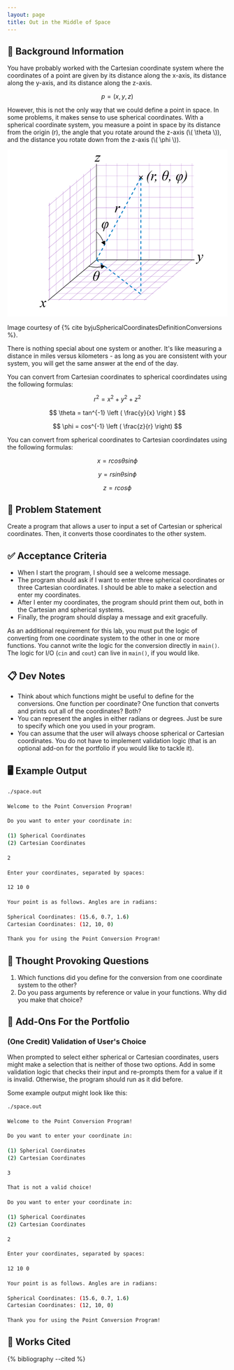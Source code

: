 ```yaml
---
layout: page
title: Out in the Middle of Space
---
```


## 🔖 Background Information

You have probably worked with the Cartesian coordinate system where the coordinates of a point are given by its distance along the x-axis, its distance along the y-axis, and its distance along the z-axis.

$$
p = (x, y, z)
$$

However, this is not the only way that we could define a point in space. In some problems, it makes sense to use spherical coordinates. With a spherical coordinate system, you measure a point in space by its distance from the origin (r), the angle that you rotate around the z-axis (\\( \\theta \\)), and the distance you rotate down from the z-axis (\\( \\phi \\)).

![Spherical Coordinate System](../../../assets/spherical-coordinate-system.png)

Image courtesy of {% cite byjuSphericalCoordinatesDefinitionConversions %}.

There is nothing special about one system or another. It's like measuring a distance in miles versus kilometers - as long as you are consistent with your system, you will get the same answer at the end of the day.

You can convert from Cartesian coordinates to spherical coordindates using the following formulas:

$$
r^2 = x^2 + y^2 + z^2
$$

$$
\theta = tan^{-1} \left ( \frac{y}{x} \right )
$$

$$
\phi = cos^{-1} \left ( \frac{z}{r} \right)
$$

You can convert from spherical coordinates to Cartesian coordindates using the following formulas:

$$
x = r cos \theta sin \phi
$$

$$
y = r sin \theta sin \phi
$$

$$
z = r cos \phi
$$

## 🎯 Problem Statement

Create a program that allows a user to input a set of Cartesian or spherical coordinates. Then, it converts those coordinates to the other system.

## ✅ Acceptance Criteria

* When I start the program, I should see a welcome message.
* The program should ask if I want to enter three spherical coordinates or three Cartesian coordinates. I should be able to make a selection and enter my coordinates.
* After I enter my coordinates, the program should print them out, both in the Cartesian and spherical systems.
* Finally, the program should display a message and exit gracefully.

As an additional requirement for this lab, you must put the logic of converting from one coordinate system to the other in one or more functions. You cannot write the logic for the conversion directly in `main()`. The logic for I/O (`cin` and `cout`) can live in `main()`, if you would like.

## 📋 Dev Notes

* Think about which functions might be useful to define for the conversions. One function per coordinate? One function that converts and prints out all of the coordinates? Both?
* You can represent the angles in either radians or degrees. Just be sure to specify which one you used in your program.
* You can assume that the user will always choose spherical or Cartesian coordinates. You do not have to implement validation logic (that is an optional add-on for the portfolio if you would like to tackle it).

## 🖥️ Example Output

```bash
./space.out

Welcome to the Point Conversion Program!

Do you want to enter your coordinate in:

(1) Spherical Coordinates
(2) Cartesian Coordinates

2

Enter your coordinates, separated by spaces:

12 10 0

Your point is as follows. Angles are in radians:

Spherical Coordinates: (15.6, 0.7, 1.6)
Cartesian Coordinates: (12, 10, 0)

Thank you for using the Point Conversion Program!
```

## 📝 Thought Provoking Questions

1. Which functions did you define for the conversion from one coordinate system to the other?
2. Do you pass arguments by reference or value in your functions. Why did you make that choice?

## 💼 Add-Ons For the Portfolio

### (One Credit) Validation of User's Choice

When prompted to select either spherical or Cartesian coordinates, users might make a selection that is neither of those two options. Add in some validation logic that checks their input and re-prompts them for a value if it is invalid. Otherwise, the program should run as it did before.

Some example output might look like this:

```bash
./space.out

Welcome to the Point Conversion Program!

Do you want to enter your coordinate in:

(1) Spherical Coordinates
(2) Cartesian Coordinates

3

That is not a valid choice!

Do you want to enter your coordinate in:

(1) Spherical Coordinates
(2) Cartesian Coordinates

2

Enter your coordinates, separated by spaces:

12 10 0

Your point is as follows. Angles are in radians:

Spherical Coordinates: (15.6, 0.7, 1.6)
Cartesian Coordinates: (12, 10, 0)

Thank you for using the Point Conversion Program!
```

## 📘 Works Cited

{% bibliography --cited %}

